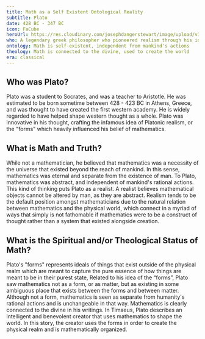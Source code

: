 ```yaml
---
title: Math as a Self Existent Ontological Reality
subtitle: Plato
date: 428 BC - 347 BC
icon: FaCube
heroUrl: https://res.cloudinary.com/josephdangerstewart/image/upload/v1555093629/god-and-math/plato.jpg
who: A legendary greek philosopher who pioneered realism through his idea of the "forms"
ontology: Math is self-existent, independent from mankind's actions
theology: Math is connected to the divine, used to create the world
era: classical
---
```


## Who was Plato?

Plato was a student to Socrates, and was a teacher to Aristotle. He was estimated to be born
sometime between 428 - 423 BC in Athens, Greece, and was thought to have created the first
western academy. He is widely regarded to have helped shape western thought as a whole.
Plato was innovative in his thought, crafting the infamous idea of Platonic realism, or the "forms"
which heavily influenced his belief of mathematics.

## What is Math and Truth?

While not a mathematician, he believed that mathematics was a necessity of the universe that
existed beyond the reach of mankind. In this sense, mathematics was eternal and separate from
the existence of man. To Plato, mathematics was abstract, and independent of mankind's
rational actions. This kind of thinking puts Plato as a realist. A realist believes mathematical
objects cannot be altered by man, as they are abstract. Realism tends to be the default position
amongst mathematicians due to the natural relation between mathematics and the physical
world, which connect in a myriad of ways that simply is not fathomable if mathematics were to
be a construct of thought rather than a system that existed alongside creation.

## What is the Spiritual and/or Theological Status of Math?

Plato's "forms" represents ideals of things that exist outside of the physical realm which are
meant to capture the pure essence of how things are meant to be in their purest state, Related
to his idea of the “forms”, Plato saw mathematics not as a form, or as matter, but as existing in
some ambiguous place that exists between the forms and between matter. Although not a form,
mathematics is seen as separate from humanity's rational actions and is unchangeable in that
way. Mathematics is clearly connected to the divine in his writings. In Timaeus, Plato describes
an intelligent and benevolent creator that uses mathematics to shape the world. In this story, the
creator uses the forms in order to create the physical realm and is mathematically organized.
